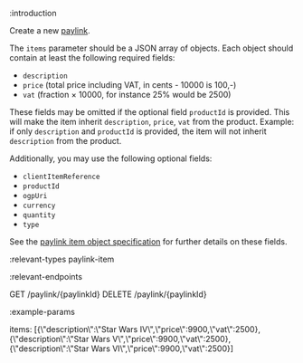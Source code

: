 :introduction

Create a new [paylink](/paylink-api/).

The `items` parameter should be a JSON array of objects. Each object should
contain at least the following required fields:

- `description`
- `price` (total price including VAT, in cents - 10000 is 100,-)
- `vat` (fraction × 10000, for instance 25% would be 2500)

These fields may be omitted if the optional field `productId` is provided. This will make the item inherit `description`, `price`, `vat` from the product.
Example: if only `description` and `productId` is provided, the item will not inherit `description` from the product.

Additionally, you may use the following optional fields:

- `clientItemReference`
- `productId`
- `ogpUri`
- `currency`
- `quantity`
- `type`

See the [paylink item object specification](/types/paylink-item/) for further
details on these fields.

:relevant-types paylink-item

:relevant-endpoints

GET /paylink/{paylinkId}
DELETE /paylink/{paylinkId}

:example-params

items: [{\\"description\\":\\"Star Wars IV\\",\\"price\\":9900,\\"vat\\":2500},{\\"description\\":\\"Star Wars V\\",\\"price\\":9900,\\"vat\\":2500},{\\"description\\":\\"Star Wars VI\\",\\"price\\":9900,\\"vat\\":2500}]
